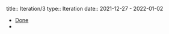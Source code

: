 title:: Iteration/3
type:: Iteration
date:: 2021-12-27 - 2022-01-02

- [Done](https://github.com/users/Xuanwo/projects/2/views/1?filterQuery=iteration%3A%22Iteration+3%22)
-
